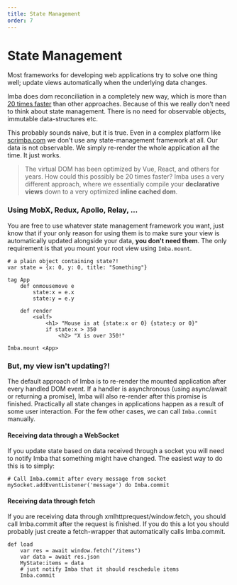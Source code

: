 ```yaml
---
title: State Management
order: 7
---
```


# State Management

Most frameworks for developing web applications try to solve one thing well; update views automatically when the underlying data changes.

Imba does dom reconciliation in a completely new way, which is more than [20 times faster](https://somebee.github.io/dom-reconciler-bench/index.html) than other approaches. Because of this we really don't need to think about state management. There is no need for observable objects, immutable data-structures etc.

This probably sounds naive, but it is true. Even in a complex platform like [scrimba.com](https://scrimba.com) we don't use any state-management framework at all. Our data is not observable. We simply re-render the whole application all the time. It just works.

> The virtual DOM has been optimized by Vue, React, and others for years. How could this possibly be 20 times faster? Imba uses a very different approach, where we essentially compile your **declarative views** down to a very optimized **inline cached dom**.

### Using MobX, Redux, Apollo, Relay, ...

You are free to use whatever state management framework you want, just know that if your only reason for using them is to make sure your view is automatically updated alongside your data, **you don't need them**. The only requirement is that you mount your root view using `Imba.mount`.

```imba
# a plain object containing state?!
var state = {x: 0, y: 0, title: "Something"}

tag App
    def onmousemove e
        state:x = e.x
        state:y = e.y

    def render
        <self>
            <h1> "Mouse is at {state:x or 0} {state:y or 0}"
            if state:x > 350
                <h2> "X is over 350!"

Imba.mount <App>
```


### But, my view isn't updating?!

The default approach of Imba is to re-render the mounted application after every handled DOM event. If a handler is asynchronous (using async/await or returning a promise), Imba will also re-render after this promise is finished. Practically all state changes in applications happen as a result of some user interaction. For the few other cases, we can call `Imba.commit` manually.

#### Receiving data through a WebSocket

If you update state based on data received through a socket you will need to notify Imba that something might have changed. The easiest way to do this is to simply:

```imba
# Call Imba.commit after every message from socket
mySocket.addEventListener('message') do Imba.commit
```

#### Receiving data through fetch

If you are receiving data through xmlhttprequest/window.fetch, you should call Imba.commit after the request is finished. If you do this a lot you should probably just create a fetch-wrapper that automatically calls Imba.commit.

```imba
def load
    var res = await window.fetch("/items")
    var data = await res.json
    MyState:items = data
    # just notify Imba that it should reschedule items
    Imba.commit

```

